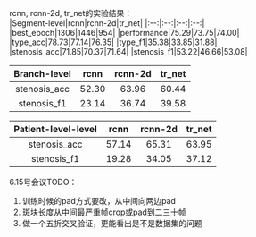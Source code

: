 rcnn, rcnn-2d, tr_net的实验结果：  
|Segment-level|rcnn|rcnn-2d|tr_net|
|:--:|:--:|:--:|:--:|
|best_epoch|1306|1446|954|
|performance|75.29|73.75|74.00|
|type_acc|78.73|77.14|76.35|
|type_f1|35.38|33.85|31.88|
|stenosis_acc|71.85|70.37|71.64|
|stenosis_f1|53.22|46.66|53.08|

|Branch-level|rcnn|rcnn-2d|tr_net|
|:--:|:--:|:--:|:--:|
|stenosis_acc|52.30|63.96|60.44|
|stenosis_f1|23.14|36.74|39.58|

|Patient-level-level|rcnn|rcnn-2d|tr_net|
|:--:|:--:|:--:|:--:|
|stenosis_acc|57.14|65.31|63.95|
|stenosis_f1|19.28|34.05|37.12|

6.15号会议TODO：  
1. 训练时候的pad方式要改，从中间向两边pad
2. 斑块长度从中间最严重帧crop或pad到二三十帧
3. 做一个五折交叉验证，更能看出是不是数据集的问题